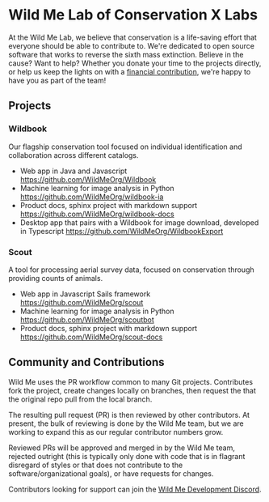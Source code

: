 # Wild Me Lab of Conservation X Labs
At the Wild Me Lab, we believe that conservation is a life-saving effort that everyone should be able to contribute to. We're dedicated to open source software that works to reverse the sixth mass extinction. Believe in the cause? Want to help? Whether you donate your time to the projects directly, or help us keep the lights on with a [financial contribution](https://secure.givelively.org/donate/conservation-x-labs-inc/wild-me), we're happy to have you as part of the team!

## Projects

### Wildbook
Our flagship conservation tool focused on individual identification and collaboration across different catalogs.

* Web app in Java and Javascript https://github.com/WildMeOrg/Wildbook
* Machine learning for image analysis in Python https://github.com/WildMeOrg/wildbook-ia
* Product docs, sphinx project with markdown support https://github.com/WildMeOrg/wildbook-docs
* Desktop app that pairs with a Wildbook for image download, developed in Typescript https://github.com/WildMeOrg/WildbookExport

### Scout
A tool for processing aerial survey data, focused on conservation through providing counts of animals.

* Web app in Javascript Sails framework https://github.com/WildMeOrg/scout
* Machine learning for image analysis in Python https://github.com/WildMeOrg/scoutbot
* Product docs, sphinx project with markdown support https://github.com/WildMeOrg/scout-docs

## Community and Contributions
Wild Me uses the PR workflow common to many Git projects. Contributes fork the project, create changes locally on branches, then request the that the original repo pull from the local branch.

The resulting pull request (PR) is then reviewed by other contributors. At present, the bulk of reviewing is done by the Wild Me team, but we are working to expand this as our regular contributor numbers grow.

Reviewed PRs will be approved and merged in by the Wild Me team, rejected outright (this is typically only done with code that is in flagrant disregard of styles or that does not contribute to the software/organizational goals), or have requests for changes.

Contributors looking for support can join the [Wild Me Development Discord](https://discord.gg/zw4tr3RE4R).
